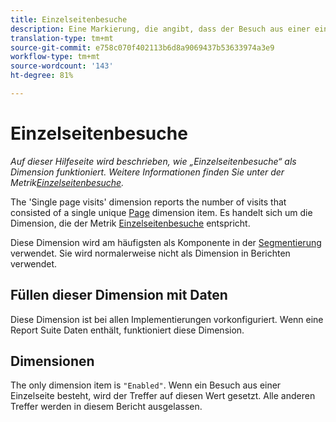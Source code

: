 ```yaml
---
title: Einzelseitenbesuche
description: Eine Markierung, die angibt, dass der Besuch aus einer einzelnen Seite bestand.
translation-type: tm+mt
source-git-commit: e758c070f402113b6d8a9069437b53633974a3e9
workflow-type: tm+mt
source-wordcount: '143'
ht-degree: 81%

---
```



# Einzelseitenbesuche

*Auf dieser Hilfeseite wird beschrieben, wie „Einzelseitenbesuche“ als Dimension funktioniert. Weitere Informationen finden Sie unter der Metrik[Einzelseitenbesuche](../metrics/single-page-visits.md).*

The &#39;Single page visits&#39; dimension reports the number of visits that consisted of a single unique [Page](page.md) dimension item. Es handelt sich um die Dimension, die der Metrik [Einzelseitenbesuche](../metrics/single-page-visits.md) entspricht.

Diese Dimension wird am häufigsten als Komponente in der [Segmentierung](../segmentation/seg-home.md) verwendet. Sie wird normalerweise nicht als Dimension in Berichten verwendet.

## Füllen dieser Dimension mit Daten

Diese Dimension ist bei allen Implementierungen vorkonfiguriert. Wenn eine Report Suite Daten enthält, funktioniert diese Dimension.

## Dimensionen

The only dimension item is `"Enabled"`. Wenn ein Besuch aus einer Einzelseite besteht, wird der Treffer auf diesen Wert gesetzt. Alle anderen Treffer werden in diesem Bericht ausgelassen.
